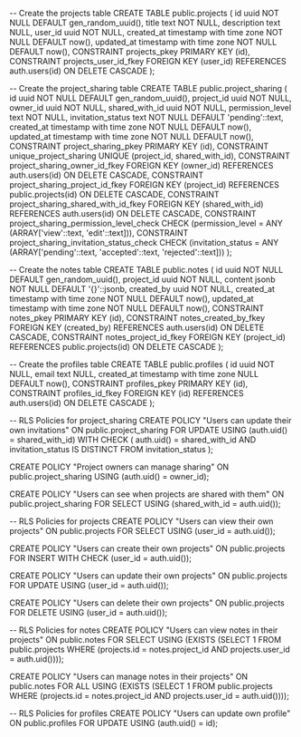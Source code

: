 -- Create the projects table
CREATE TABLE public.projects (
  id uuid NOT NULL DEFAULT gen_random_uuid(),
  title text NOT NULL,
  description text NULL,
  user_id uuid NOT NULL,
  created_at timestamp with time zone NOT NULL DEFAULT now(),
  updated_at timestamp with time zone NOT NULL DEFAULT now(),
  CONSTRAINT projects_pkey PRIMARY KEY (id),
  CONSTRAINT projects_user_id_fkey FOREIGN KEY (user_id) REFERENCES auth.users(id) ON DELETE CASCADE
);

-- Create the project_sharing table
CREATE TABLE public.project_sharing (
  id uuid NOT NULL DEFAULT gen_random_uuid(),
  project_id uuid NOT NULL,
  owner_id uuid NOT NULL,
  shared_with_id uuid NOT NULL,
  permission_level text NOT NULL,
  invitation_status text NOT NULL DEFAULT 'pending'::text,
  created_at timestamp with time zone NOT NULL DEFAULT now(),
  updated_at timestamp with time zone NOT NULL DEFAULT now(),
  CONSTRAINT project_sharing_pkey PRIMARY KEY (id),
  CONSTRAINT unique_project_sharing UNIQUE (project_id, shared_with_id),
  CONSTRAINT project_sharing_owner_id_fkey FOREIGN KEY (owner_id) REFERENCES auth.users(id) ON DELETE CASCADE,
  CONSTRAINT project_sharing_project_id_fkey FOREIGN KEY (project_id) REFERENCES public.projects(id) ON DELETE CASCADE,
  CONSTRAINT project_sharing_shared_with_id_fkey FOREIGN KEY (shared_with_id) REFERENCES auth.users(id) ON DELETE CASCADE,
  CONSTRAINT project_sharing_permission_level_check CHECK (permission_level = ANY (ARRAY['view'::text, 'edit'::text])),
  CONSTRAINT project_sharing_invitation_status_check CHECK (invitation_status = ANY (ARRAY['pending'::text, 'accepted'::text, 'rejected'::text]))
);

-- Create the notes table
CREATE TABLE public.notes (
  id uuid NOT NULL DEFAULT gen_random_uuid(),
  project_id uuid NOT NULL,
  content jsonb NOT NULL DEFAULT '{}'::jsonb,
  created_by uuid NOT NULL,
  created_at timestamp with time zone NOT NULL DEFAULT now(),
  updated_at timestamp with time zone NOT NULL DEFAULT now(),
  CONSTRAINT notes_pkey PRIMARY KEY (id),
  CONSTRAINT notes_created_by_fkey FOREIGN KEY (created_by) REFERENCES auth.users(id) ON DELETE CASCADE,
  CONSTRAINT notes_project_id_fkey FOREIGN KEY (project_id) REFERENCES public.projects(id) ON DELETE CASCADE
);

-- Create the profiles table
CREATE TABLE public.profiles (
  id uuid NOT NULL,
  email text NULL,
  created_at timestamp with time zone NULL DEFAULT now(),
  CONSTRAINT profiles_pkey PRIMARY KEY (id),
  CONSTRAINT profiles_id_fkey FOREIGN KEY (id) REFERENCES auth.users(id) ON DELETE CASCADE
);

-- RLS Policies for project_sharing
CREATE POLICY "Users can update their own invitations" ON public.project_sharing
  FOR UPDATE
  USING (auth.uid() = shared_with_id)
  WITH CHECK (
    auth.uid() = shared_with_id AND
    invitation_status IS DISTINCT FROM invitation_status
  );

CREATE POLICY "Project owners can manage sharing" ON public.project_sharing
  USING (auth.uid() = owner_id);

CREATE POLICY "Users can see when projects are shared with them" ON public.project_sharing
  FOR SELECT
  USING (shared_with_id = auth.uid());

-- RLS Policies for projects
CREATE POLICY "Users can view their own projects" ON public.projects
  FOR SELECT
  USING (user_id = auth.uid());

CREATE POLICY "Users can create their own projects" ON public.projects
  FOR INSERT
  WITH CHECK (user_id = auth.uid());

CREATE POLICY "Users can update their own projects" ON public.projects
  FOR UPDATE
  USING (user_id = auth.uid());

CREATE POLICY "Users can delete their own projects" ON public.projects
  FOR DELETE
  USING (user_id = auth.uid());

-- RLS Policies for notes
CREATE POLICY "Users can view notes in their projects" ON public.notes
  FOR SELECT
  USING (EXISTS (SELECT 1 FROM public.projects WHERE (projects.id = notes.project_id AND projects.user_id = auth.uid())));

CREATE POLICY "Users can manage notes in their projects" ON public.notes
  FOR ALL
  USING (EXISTS (SELECT 1 FROM public.projects WHERE (projects.id = notes.project_id AND projects.user_id = auth.uid())));

-- RLS Policies for profiles
CREATE POLICY "Users can update own profile" ON public.profiles
  FOR UPDATE
  USING (auth.uid() = id);
